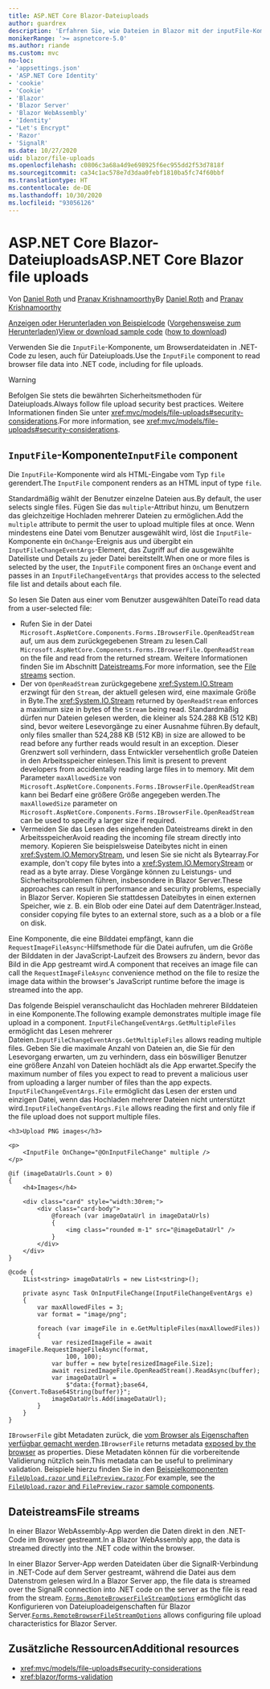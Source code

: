 ```yaml
---
title: ASP.NET Core Blazor-Dateiuploads
author: guardrex
description: 'Erfahren Sie, wie Dateien in Blazor mit der inputFile-Komponente hochgeladen werden.'
monikerRange: '>= aspnetcore-5.0'
ms.author: riande
ms.custom: mvc
no-loc:
- 'appsettings.json'
- 'ASP.NET Core Identity'
- 'cookie'
- 'Cookie'
- 'Blazor'
- 'Blazor Server'
- 'Blazor WebAssembly'
- 'Identity'
- "Let's Encrypt"
- 'Razor'
- 'SignalR'
ms.date: 10/27/2020
uid: blazor/file-uploads
ms.openlocfilehash: c0806c3a68a4d9e698925f6ec955dd2f53d7818f
ms.sourcegitcommit: ca34c1ac578e7d3daa0febf1810ba5fc74f60bbf
ms.translationtype: HT
ms.contentlocale: de-DE
ms.lasthandoff: 10/30/2020
ms.locfileid: "93056126"
---
```

# <a name="aspnet-core-no-locblazor-file-uploads"></a><span data-ttu-id="d463f-103">ASP.NET Core Blazor-Dateiuploads</span><span class="sxs-lookup"><span data-stu-id="d463f-103">ASP.NET Core Blazor file uploads</span></span>

<span data-ttu-id="d463f-104">Von [Daniel Roth](https://github.com/danroth27) und [Pranav Krishnamoorthy](https://github.com/pranavkm)</span><span class="sxs-lookup"><span data-stu-id="d463f-104">By [Daniel Roth](https://github.com/danroth27) and [Pranav Krishnamoorthy](https://github.com/pranavkm)</span></span>

<span data-ttu-id="d463f-105">[Anzeigen oder Herunterladen von Beispielcode](https://github.com/dotnet/AspNetCore.Docs/tree/master/aspnetcore/blazor/file-uploads/samples/) ([Vorgehensweise zum Herunterladen](xref:index#how-to-download-a-sample))</span><span class="sxs-lookup"><span data-stu-id="d463f-105">[View or download sample code](https://github.com/dotnet/AspNetCore.Docs/tree/master/aspnetcore/blazor/file-uploads/samples/) ([how to download](xref:index#how-to-download-a-sample))</span></span>

<span data-ttu-id="d463f-106">Verwenden Sie die `InputFile`-Komponente, um Browserdateidaten in .NET-Code zu lesen, auch für Dateiuploads.</span><span class="sxs-lookup"><span data-stu-id="d463f-106">Use the `InputFile` component to read browser file data into .NET code, including for file uploads.</span></span>

> [!WARNING]
> <span data-ttu-id="d463f-107">Befolgen Sie stets die bewährten Sicherheitsmethoden für Dateiuploads.</span><span class="sxs-lookup"><span data-stu-id="d463f-107">Always follow file upload security best practices.</span></span> <span data-ttu-id="d463f-108">Weitere Informationen finden Sie unter <xref:mvc/models/file-uploads#security-considerations>.</span><span class="sxs-lookup"><span data-stu-id="d463f-108">For more information, see <xref:mvc/models/file-uploads#security-considerations>.</span></span>

## <a name="inputfile-component"></a><span data-ttu-id="d463f-109">`InputFile`-Komponente</span><span class="sxs-lookup"><span data-stu-id="d463f-109">`InputFile` component</span></span>

<span data-ttu-id="d463f-110">Die `InputFile`-Komponente wird als HTML-Eingabe vom Typ `file` gerendert.</span><span class="sxs-lookup"><span data-stu-id="d463f-110">The `InputFile` component renders as an HTML input of type `file`.</span></span>

<span data-ttu-id="d463f-111">Standardmäßig wählt der Benutzer einzelne Dateien aus.</span><span class="sxs-lookup"><span data-stu-id="d463f-111">By default, the user selects single files.</span></span> <span data-ttu-id="d463f-112">Fügen Sie das `multiple`-Attribut hinzu, um Benutzern das gleichzeitige Hochladen mehrerer Dateien zu ermöglichen.</span><span class="sxs-lookup"><span data-stu-id="d463f-112">Add the `multiple` attribute to permit the user to upload multiple files at once.</span></span> <span data-ttu-id="d463f-113">Wenn mindestens eine Datei vom Benutzer ausgewählt wird, löst die `InputFile`-Komponente ein `OnChange`-Ereignis aus und übergibt ein `InputFileChangeEventArgs`-Element, das Zugriff auf die ausgewählte Dateiliste und Details zu jeder Datei bereitstellt.</span><span class="sxs-lookup"><span data-stu-id="d463f-113">When one or more files is selected by the user, the `InputFile` component fires an `OnChange` event and passes in an `InputFileChangeEventArgs` that provides access to the selected file list and details about each file.</span></span>

<span data-ttu-id="d463f-114">So lesen Sie Daten aus einer vom Benutzer ausgewählten Datei</span><span class="sxs-lookup"><span data-stu-id="d463f-114">To read data from a user-selected file:</span></span>

* <span data-ttu-id="d463f-115">Rufen Sie in der Datei `Microsoft.AspNetCore.Components.Forms.IBrowserFile.OpenReadStream` auf, um aus dem zurückgegebenen Stream zu lesen.</span><span class="sxs-lookup"><span data-stu-id="d463f-115">Call `Microsoft.AspNetCore.Components.Forms.IBrowserFile.OpenReadStream` on the file and read from the returned stream.</span></span> <span data-ttu-id="d463f-116">Weitere Informationen finden Sie im Abschnitt [Dateistreams](#file-streams).</span><span class="sxs-lookup"><span data-stu-id="d463f-116">For more information, see the [File streams](#file-streams) section.</span></span>
* <span data-ttu-id="d463f-117">Der von `OpenReadStream` zurückgegebene <xref:System.IO.Stream> erzwingt für den `Stream`, der aktuell gelesen wird, eine maximale Größe in Byte.</span><span class="sxs-lookup"><span data-stu-id="d463f-117">The <xref:System.IO.Stream> returned by `OpenReadStream` enforces a maximum size in bytes of the `Stream` being read.</span></span> <span data-ttu-id="d463f-118">Standardmäßig dürfen nur Dateien gelesen werden, die kleiner als 524.288 KB (512 KB) sind, bevor weitere Lesevorgänge zu einer Ausnahme führen.</span><span class="sxs-lookup"><span data-stu-id="d463f-118">By default, only files smaller than 524,288 KB (512 KB) in size are allowed to be read before any further reads would result in an exception.</span></span> <span data-ttu-id="d463f-119">Dieser Grenzwert soll verhindern, dass Entwickler versehentlich große Dateien in den Arbeitsspeicher einlesen.</span><span class="sxs-lookup"><span data-stu-id="d463f-119">This limit is present to prevent developers from accidentally reading large files in to memory.</span></span> <span data-ttu-id="d463f-120">Mit dem Parameter `maxAllowedSize` von `Microsoft.AspNetCore.Components.Forms.IBrowserFile.OpenReadStream` kann bei Bedarf eine größere Größe angegeben werden.</span><span class="sxs-lookup"><span data-stu-id="d463f-120">The `maxAllowedSize` parameter on `Microsoft.AspNetCore.Components.Forms.IBrowserFile.OpenReadStream` can be used to specify a larger size if required.</span></span>
* <span data-ttu-id="d463f-121">Vermeiden Sie das Lesen des eingehenden Dateistreams direkt in den Arbeitsspeicher</span><span class="sxs-lookup"><span data-stu-id="d463f-121">Avoid reading the incoming file stream directly into memory.</span></span> <span data-ttu-id="d463f-122">Kopieren Sie beispielsweise Dateibytes nicht in einen <xref:System.IO.MemoryStream>, und lesen Sie sie nicht als Bytearray.</span><span class="sxs-lookup"><span data-stu-id="d463f-122">For example, don't copy file bytes into a <xref:System.IO.MemoryStream> or read as a byte array.</span></span> <span data-ttu-id="d463f-123">Diese Vorgänge können zu Leistungs- und Sicherheitsproblemen führen, insbesondere in Blazor Server.</span><span class="sxs-lookup"><span data-stu-id="d463f-123">These approaches can result in performance and security problems, especially in Blazor Server.</span></span> <span data-ttu-id="d463f-124">Kopieren Sie stattdessen Dateibytes in einen externen Speicher, wie z. B. ein Blob oder eine Datei auf dem Datenträger.</span><span class="sxs-lookup"><span data-stu-id="d463f-124">Instead, consider copying file bytes to an external store, such as a a blob or a file on disk.</span></span>

<span data-ttu-id="d463f-125">Eine Komponente, die eine Bilddatei empfängt, kann die `RequestImageFileAsync`-Hilfsmethode für die Datei aufrufen, um die Größe der Bilddaten in der JavaScript-Laufzeit des Browsers zu ändern, bevor das Bild in die App gestreamt wird.</span><span class="sxs-lookup"><span data-stu-id="d463f-125">A component that receives an image file can call the `RequestImageFileAsync` convenience method on the file to resize the image data within the browser's JavaScript runtime before the image is streamed into the app.</span></span>

<span data-ttu-id="d463f-126">Das folgende Beispiel veranschaulicht das Hochladen mehrerer Bilddateien in eine Komponente.</span><span class="sxs-lookup"><span data-stu-id="d463f-126">The following example demonstrates multiple image file upload in a component.</span></span> <span data-ttu-id="d463f-127">`InputFileChangeEventArgs.GetMultipleFiles` ermöglicht das Lesen mehrerer Dateien.</span><span class="sxs-lookup"><span data-stu-id="d463f-127">`InputFileChangeEventArgs.GetMultipleFiles` allows reading multiple files.</span></span> <span data-ttu-id="d463f-128">Geben Sie die maximale Anzahl von Dateien an, die Sie für den Lesevorgang erwarten, um zu verhindern, dass ein böswilliger Benutzer eine größere Anzahl von Dateien hochlädt als die App erwartet.</span><span class="sxs-lookup"><span data-stu-id="d463f-128">Specify the maximum number of files you expect to read to prevent a malicious user from uploading a larger number of files than the app expects.</span></span> <span data-ttu-id="d463f-129">`InputFileChangeEventArgs.File` ermöglicht das Lesen der ersten und einzigen Datei, wenn das Hochladen mehrerer Dateien nicht unterstützt wird.</span><span class="sxs-lookup"><span data-stu-id="d463f-129">`InputFileChangeEventArgs.File` allows reading the first and only file if the file upload does not support multiple files.</span></span>

```razor
<h3>Upload PNG images</h3>

<p>
    <InputFile OnChange="@OnInputFileChange" multiple />
</p>

@if (imageDataUrls.Count > 0)
{
    <h4>Images</h4>

    <div class="card" style="width:30rem;">
        <div class="card-body">
            @foreach (var imageDataUrl in imageDataUrls)
            {
                <img class="rounded m-1" src="@imageDataUrl" />
            }
        </div>
    </div>
}

@code {
    IList<string> imageDataUrls = new List<string>();

    private async Task OnInputFileChange(InputFileChangeEventArgs e)
    {
        var maxAllowedFiles = 3;
        var format = "image/png";

        foreach (var imageFile in e.GetMultipleFiles(maxAllowedFiles))
        {
            var resizedImageFile = await imageFile.RequestImageFileAsync(format, 
                100, 100);
            var buffer = new byte[resizedImageFile.Size];
            await resizedImageFile.OpenReadStream().ReadAsync(buffer);
            var imageDataUrl = 
                $"data:{format};base64,{Convert.ToBase64String(buffer)}";
            imageDataUrls.Add(imageDataUrl);
        }
    }
}
```

<span data-ttu-id="d463f-130">`IBrowserFile` gibt Metadaten zurück, die [vom Browser als Eigenschaften verfügbar gemacht werden](https://developer.mozilla.org/docs/Web/API/File#Instance_properties).</span><span class="sxs-lookup"><span data-stu-id="d463f-130">`IBrowserFile` returns metadata [exposed by the browser](https://developer.mozilla.org/docs/Web/API/File#Instance_properties) as properties.</span></span> <span data-ttu-id="d463f-131">Diese Metadaten können für die vorbereitende Validierung nützlich sein.</span><span class="sxs-lookup"><span data-stu-id="d463f-131">This metadata can be useful to preliminary validation.</span></span> <span data-ttu-id="d463f-132">Beispiele hierzu finden Sie in den [Beispielkomponenten `FileUpload.razor` und `FilePreview.razor`](https://github.com/dotnet/AspNetCore.Docs/tree/master/aspnetcore/blazor/file-uploads/samples/).</span><span class="sxs-lookup"><span data-stu-id="d463f-132">For example, see the [`FileUpload.razor` and `FilePreview.razor` sample components](https://github.com/dotnet/AspNetCore.Docs/tree/master/aspnetcore/blazor/file-uploads/samples/).</span></span>

## <a name="file-streams"></a><span data-ttu-id="d463f-133">Dateistreams</span><span class="sxs-lookup"><span data-stu-id="d463f-133">File streams</span></span>

<span data-ttu-id="d463f-134">In einer Blazor WebAssembly-App werden die Daten direkt in den .NET-Code im Browser gestreamt.</span><span class="sxs-lookup"><span data-stu-id="d463f-134">In a Blazor WebAssembly app, the data is streamed directly into the .NET code within the browser.</span></span>

<span data-ttu-id="d463f-135">In einer Blazor Server-App werden Dateidaten über die SignalR-Verbindung in .NET-Code auf dem Server gestreamt, während die Datei aus dem Datenstrom gelesen wird.</span><span class="sxs-lookup"><span data-stu-id="d463f-135">In a Blazor Server app, the file data is streamed over the SignalR connection into .NET code on the server as the file is read from the stream.</span></span> <span data-ttu-id="d463f-136">[`Forms.RemoteBrowserFileStreamOptions`](https://github.com/dotnet/aspnetcore/blob/master/src/Components/Web/src/Forms/InputFile/RemoteBrowserFileStreamOptions.cs) ermöglicht das Konfigurieren von Dateiuploadeigenschaften für Blazor Server.</span><span class="sxs-lookup"><span data-stu-id="d463f-136">[`Forms.RemoteBrowserFileStreamOptions`](https://github.com/dotnet/aspnetcore/blob/master/src/Components/Web/src/Forms/InputFile/RemoteBrowserFileStreamOptions.cs) allows configuring file upload characteristics for Blazor Server.</span></span>

## <a name="additional-resources"></a><span data-ttu-id="d463f-137">Zusätzliche Ressourcen</span><span class="sxs-lookup"><span data-stu-id="d463f-137">Additional resources</span></span>

* <xref:mvc/models/file-uploads#security-considerations>
* <xref:blazor/forms-validation>
